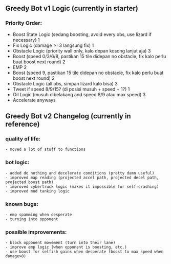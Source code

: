 ## Greedy Bot v1 Logic (currently in starter)
### Priority Order:
- Boost State Logic (sedang boosting, avoid every obs, use lizard if necessary) 1
- Fix Logic (damage >=3 langsung fix) 1
- Obstacle Logic (priority wall only, kalo depan kosong lanjut aja) 3
- Boost (speed 0/3/6/8, pastikan 15 tile didepan no obstacle, fix kalo perlu buat boost next round) 2
- EMP 2
- Boost (speed 9, pastikan 15 tile didepan no obstacle, fix kalo perlu buat boost next round) 2
- Obstacle Logic (all obs, simpan lizard kalo bisa) 3
- Tweet if speed 8/9/15? (di posisi musuh + speed + 1?) 1
- Oil Logic (musuh dibelakang and speed 8/9 atau max speed) 3
- Accelerate anyways

## Greedy Bot v2 Changelog (currently in reference)
### quality of life:
	- moved a lot of stuff to functions

### bot logic:
	- added do nothing and decelerate conditions (pretty damn useful)
	- improved map reading (projected accel path, projected decel path, projected boost path)
	- improved cybertruck logic (makes it impossible for self-crashing)
	- improved mud tanking logic

### known bugs:
	- emp spamming when desperate
	- turning into opponent

### possible improvements:
	- block opponent movement (turn into their lane)
	- improve emp logic (when opponent is boosting, etc.)
	- use boost for selfish gains when desperate (boost to max speed when damage>0)
